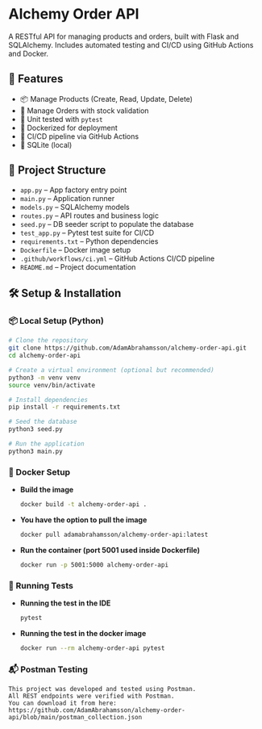 # Alchemy Order API
A RESTful API for managing products and orders, built with Flask and SQLAlchemy. Includes automated testing and CI/CD using GitHub Actions and Docker.

## 🚀 Features

- 📦 Manage Products (Create, Read, Update, Delete)
- 🛒 Manage Orders with stock validation
- 🧪 Unit tested with `pytest`
- 🐳 Dockerized for deployment
- 🔄 CI/CD pipeline via GitHub Actions
- 💾 SQLite (local)

## 📂 Project Structure

- `app.py` – App factory entry point  
- `main.py` – Application runner  
- `models.py` – SQLAlchemy models  
- `routes.py` – API routes and business logic  
- `seed.py` – DB seeder script to populate the database  
- `test_app.py` – Pytest test suite for CI/CD  
- `requirements.txt` – Python dependencies  
- `Dockerfile` – Docker image setup  
- `.github/workflows/ci.yml` – GitHub Actions CI/CD pipeline  
- `README.md` – Project documentation

## 🛠️ Setup & Installation

### 📦 Local Setup (Python)

```bash
# Clone the repository
git clone https://github.com/AdamAbrahamsson/alchemy-order-api.git
cd alchemy-order-api

# Create a virtual environment (optional but recommended)
python3 -m venv venv
source venv/bin/activate

# Install dependencies
pip install -r requirements.txt

# Seed the database
python3 seed.py

# Run the application
python3 main.py
```
### 🐳 Docker Setup
- **Build the image**

    ```bash
    docker build -t alchemy-order-api .
    ```


- **You have the option to pull the image**

    ```bash
    docker pull adamabrahamsson/alchemy-order-api:latest
    ```

- **Run the container (port 5001 used inside Dockerfile)**

    ```bash
    docker run -p 5001:5000 alchemy-order-api
    ```

### 🔬 Running Tests
- **Running the test in the IDE**
    ```bash
    pytest
    ```
- **Running the test in the docker image**
    ```bash
    docker run --rm alchemy-order-api pytest
    ```
 ### 📬 Postman Testing
    This project was developed and tested using Postman.
    All REST endpoints were verified with Postman.
    You can download it from here: https://github.com/AdamAbrahamsson/alchemy-order-api/blob/main/postman_collection.json






















